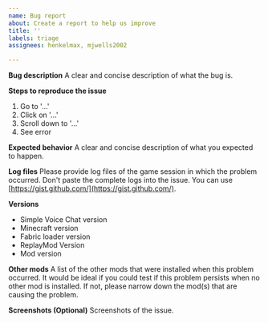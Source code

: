 ```yaml
---
name: Bug report
about: Create a report to help us improve
title: ''
labels: triage
assignees: henkelmax, mjwells2002

---
```


**Bug description**
A clear and concise description of what the bug is.

**Steps to reproduce the issue**
1. Go to '...'
2. Click on '...'
3. Scroll down to '...'
4. See error

**Expected behavior**
A clear and concise description of what you expected to happen.

**Log files**
Please provide log files of the game session in which the problem occurred.
Don't paste the complete logs into the issue.
You can use [https://gist.github.com/](https://gist.github.com/).

**Versions**
- Simple Voice Chat version
- Minecraft version
- Fabric loader version
- ReplayMod Version
- Mod version

**Other mods**
A list of the other mods that were installed when this problem occurred.
It would be ideal if you could test if this problem persists when no other mod is installed.
If not, please narrow down the mod(s) that are causing the problem.

**Screenshots (Optional)**
Screenshots of the issue.
